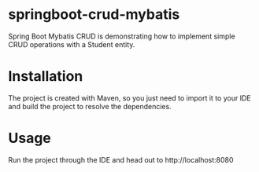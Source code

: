 # springboot-crud-mybatis
Spring Boot Mybatis CRUD is demonstrating how to implement simple CRUD operations with a Student entity.
# Installation
The project is created with Maven, so you just need to import it to your IDE and build the project to resolve the dependencies.
# Usage
Run the project through the IDE and head out to http://localhost:8080
